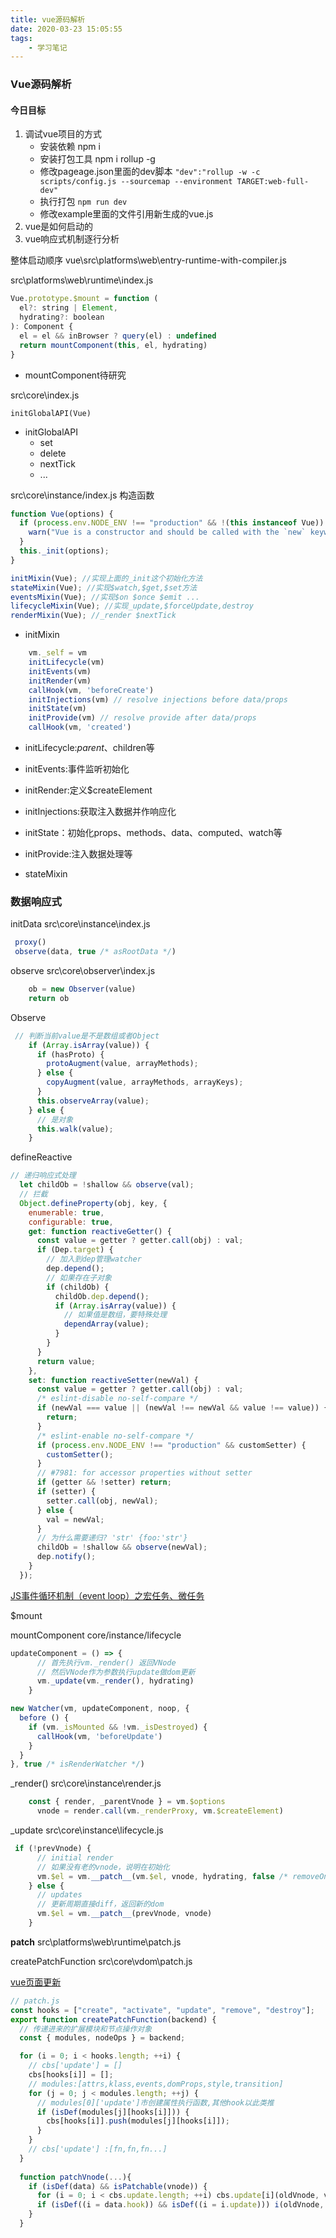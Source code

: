 ```yaml
---
title: vue源码解析
date: 2020-03-23 15:05:55
tags:
    - 学习笔记
---
```


### Vue源码解析

#### 今日目标
1. 调试vue项目的方式
   - 安装依赖 npm i
   - 安装打包工具 npm i rollup -g
   - 修改pageage.json里面的dev脚本 
     `"dev":"rollup -w -c scripts/config.js --sourcemap --environment TARGET:web-full-dev"`
   - 执行打包
     `npm run dev`
   - 修改example里面的文件引用新生成的vue.js
2. vue是如何启动的
3. vue响应式机制逐行分析


整体启动顺序
vue\src\platforms\web\entry-runtime-with-compiler.js


src\platforms\web\runtime\index.js

```javascript
Vue.prototype.$mount = function (
  el?: string | Element,
  hydrating?: boolean
): Component {
  el = el && inBrowser ? query(el) : undefined
  return mountComponent(this, el, hydrating)
}
```
- mountComponent待研究

src\core\index.js

```initGlobalAPI(Vue)```
- initGlobalAPI
  - set
  - delete
  - nextTick
  - ...

src\core\instance/index.js
构造函数

```javascript
function Vue(options) {
  if (process.env.NODE_ENV !== "production" && !(this instanceof Vue)) {
    warn("Vue is a constructor and should be called with the `new` keyword");
  }
  this._init(options);
}

initMixin(Vue); //实现上面的_init这个初始化方法
stateMixin(Vue); //实现$watch,$get,$set方法
eventsMixin(Vue); //实现$on $once $emit ...
lifecycleMixin(Vue); //实现_update,$forceUpdate,destroy
renderMixin(Vue); //_render $nextTick
```
- initMixin

```javascript
    vm._self = vm
    initLifecycle(vm)
    initEvents(vm)
    initRender(vm)
    callHook(vm, 'beforeCreate')
    initInjections(vm) // resolve injections before data/props
    initState(vm)
    initProvide(vm) // resolve provide after data/props
    callHook(vm, 'created')
```


  - initLifecycle:$parent、$children等
  - initEvents:事件监听初始化
  - initRender:定义$createElement
  - initInjections:获取注入数据并作响应化
  - initState：初始化props、methods、data、computed、watch等
  - initProvide:注入数据处理等

- stateMixin


### 数据响应式

initData
src\core\instance\index.js

```javascript
 proxy()
 observe(data, true /* asRootData */)
```

observe src\core\observer\index.js
```javascript
    ob = new Observer(value)
    return ob
```

Observe

```javascript
 // 判断当前value是不是数组或者Object
    if (Array.isArray(value)) {
      if (hasProto) {
        protoAugment(value, arrayMethods);
      } else {
        copyAugment(value, arrayMethods, arrayKeys);
      }
      this.observeArray(value);
    } else {
      // 是对象
      this.walk(value);
    }
```

defineReactive

```javascript
// 递归响应式处理
  let childOb = !shallow && observe(val);
  // 拦截
  Object.defineProperty(obj, key, {
    enumerable: true,
    configurable: true,
    get: function reactiveGetter() {
      const value = getter ? getter.call(obj) : val;
      if (Dep.target) {
        // 加入到dep管理watcher
        dep.depend();
        // 如果存在子对象
        if (childOb) {
          childOb.dep.depend();
          if (Array.isArray(value)) {
            // 如果值是数组，要特殊处理
            dependArray(value);
          }
        }
      }
      return value;
    },
    set: function reactiveSetter(newVal) {
      const value = getter ? getter.call(obj) : val;
      /* eslint-disable no-self-compare */
      if (newVal === value || (newVal !== newVal && value !== value)) {
        return;
      }
      /* eslint-enable no-self-compare */
      if (process.env.NODE_ENV !== "production" && customSetter) {
        customSetter();
      }
      // #7981: for accessor properties without setter
      if (getter && !setter) return;
      if (setter) {
        setter.call(obj, newVal);
      } else {
        val = newVal;
      }
      // 为什么需要递归? 'str' {foo:'str'}
      childOb = !shallow && observe(newVal);
      dep.notify();
    }
  });
```

[JS事件循环机制（event loop）之宏任务、微任务](https://segmentfault.com/a/1190000014940904)


$mount

mountComponent core/instance/lifecycle

```javascript
updateComponent = () => {
      // 首先执行vm._render() 返回VNode
      // 然后VNode作为参数执行update做dom更新
      vm._update(vm._render(), hydrating)
    }

new Watcher(vm, updateComponent, noop, {
  before () {
    if (vm._isMounted && !vm._isDestroyed) {
      callHook(vm, 'beforeUpdate')
    }
  }
}, true /* isRenderWatcher */)
```

_render() src\core\instance\render.js

```javascript
    const { render, _parentVnode } = vm.$options
      vnode = render.call(vm._renderProxy, vm.$createElement)
```

_update src\core\instance\lifecycle.js
```javascript
 if (!prevVnode) {
      // initial render
      // 如果没有老的vnode，说明在初始化
      vm.$el = vm.__patch__(vm.$el, vnode, hydrating, false /* removeOnly */)
    } else {
      // updates
      // 更新周期直接diff，返回新的dom
      vm.$el = vm.__patch__(prevVnode, vnode)
    }
```

__patch__  src\platforms\web\runtime\patch.js

createPatchFunction src\core\vdom\patch.js

[vue页面更新](https://segmentfault.com/a/1190000022133023)

```javascript
// patch.js
const hooks = ["create", "activate", "update", "remove", "destroy"];
export function createPatchFunction(backend) {
  // 传递进来的扩展模块和节点操作对象
  const { modules, nodeOps } = backend;

  for (i = 0; i < hooks.length; ++i) {
    // cbs['update'] = []
    cbs[hooks[i]] = [];
    // modules:[attrs,klass,events,domProps,style,transition]
    for (j = 0; j < modules.length; ++j) {
      // modules[0]['update']市创建属性执行函数,其他hook以此类推
      if (isDef(modules[j][hooks[i]])) {
        cbs[hooks[i]].push(modules[j][hooks[i]]);
      }
    }
    // cbs['update'] :[fn,fn,fn...]
  }
  
  function patchVnode(...){
    if (isDef(data) && isPatchable(vnode)) {
      for (i = 0; i < cbs.update.length; ++i) cbs.update[i](oldVnode, vnode);
      if (isDef((i = data.hook)) && isDef((i = i.update))) i(oldVnode, vnode);
    }
  }
```
